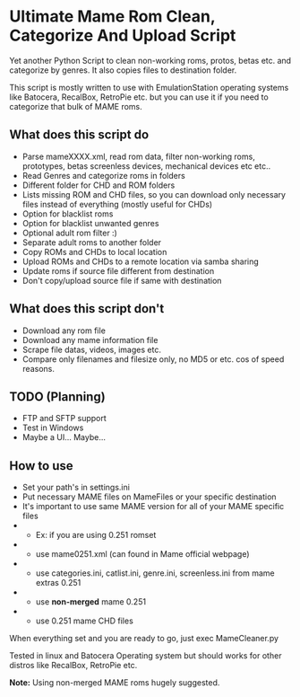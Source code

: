 # Ultimate Mame Rom Clean, Categorize And Upload Script

Yet another Python Script to clean non-working roms, protos, betas etc. and categorize by genres. It also copies files
to destination folder.

This script is mostly written to use with EmulationStation operating systems like Batocera, RecalBox, RetroPie etc. but
you can use it if you need to categorize that bulk of MAME roms.

## What does this script do

- Parse mameXXXX.xml, read rom data, filter non-working roms, prototypes, betas screenless devices, mechanical devices etc etc..
- Read Genres and categorize roms in folders
- Different folder for CHD and ROM folders
- Lists missing ROM and CHD files, so you can download only necessary files instead of everything (mostly useful for
  CHDs)
- Option for blacklist roms
- Option for blacklist unwanted genres
- Optional adult rom filter :)
- Separate adult roms to another folder
- Copy ROMs and CHDs to local location
- Upload ROMs and CHDs to a remote location via samba sharing
- Update roms if source file different from destination
- Don't copy/upload source file if same with destination

## What does this script don't

- Download any rom file
- Download any mame information file
- Scrape file datas, videos, images etc.
- Compare only filenames and filesize only, no MD5 or etc. cos of speed reasons.

## TODO (Planning)

- FTP and SFTP support
- Test in Windows
- Maybe a UI... Maybe...

## How to use

- Set your path's in settings.ini
- Put necessary MAME files on MameFiles or your specific destination
- It's important to use same MAME version for all of your MAME specific files
-
    - Ex: if you are using 0.251 romset
-
    - use mame0251.xml (can found in Mame official webpage)
-
    - use categories.ini, catlist.ini, genre.ini, screenless.ini from mame extras 0.251
-
    - use **non-merged** mame 0.251
-
    - use 0.251 mame CHD files

When everything set and you are ready to go, just exec MameCleaner.py

Tested in linux and Batocera Operating system but should works for other distros like RecalBox, RetroPie etc.

**Note:** Using non-merged MAME roms hugely suggested. 